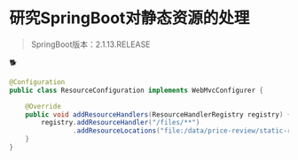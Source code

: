 # 研究SpringBoot对静态资源的处理

> SpringBoot版本：2.1.13.RELEASE

:dog2:

```java
@Configuration
public class ResourceConfiguration implements WebMvcConfigurer {

    @Override
    public void addResourceHandlers(ResourceHandlerRegistry registry) {
        registry.addResourceHandler("/files/**")
                .addResourceLocations("file:/data/price-review/static-resource/");
    }
}

```

